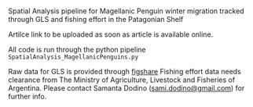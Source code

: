 #
Spatial Analysis pipeline for Magellanic Penguin winter migration tracked through GLS and fishing effort in the Patagonian Shelf

Artilce link to be uploaded as soon as article is available online.

All code is run through the python pipeline ``` SpatialAnalysis_MagellanicPenguins.py ```

Raw data for GLS is provided through [figshare](https://doi.org/10.6084/m9.figshare.14388233.v3)
Fishing effort data needs clearance from The Ministry of Agriculture, Livestock and Fisheries of Argentina.
Please contact Samanta Dodino (sami.dodino@gmail.com) for further info.
